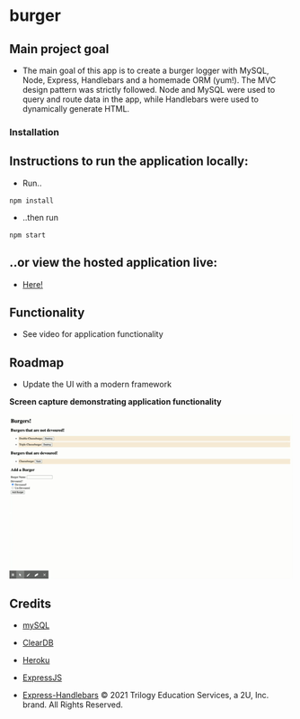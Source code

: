 # burger

## Main project goal

- The main goal of this app is to create a burger logger with MySQL, Node, Express, Handlebars and a homemade ORM (yum!). The MVC design pattern was strictly followed. Node and MySQL were used to query and route data in the app, while Handlebars were used to dynamically generate HTML.

### Installation

## Instructions to run the application locally:

- Run..

```
npm install
```

- ..then run

```
npm start
```

## ..or view the hosted application live:

- [Here!](https://agile-crag-02741.herokuapp.com/)

## Functionality

- See video for application functionality

## Roadmap

- Update the UI with a modern framework

**Screen capture demonstrating application functionality**

![Application Functionality](./public/assets/screen-captures/MVC-With-Burgers.gif)

## Credits

- [mySQL](https://www.npmjs.com/package/mysql)

- [ClearDB](https://www.cleardb.com/)

- [Heroku](https://www.heroku.com/)

- [ExpressJS](https://expressjs.com/)

- [Express-Handlebars](https://www.npmjs.com/package/express-handlebars)
© 2021 Trilogy Education Services, a 2U, Inc. brand. All Rights Reserved.
